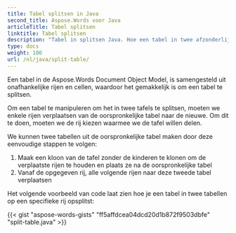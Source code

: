 ```yaml
---
title: Tabel splitsen in Java
second_title: Aspose.Words voor Java
articleTitle: Tabel splitsen
linktitle: Tabel splitsen
description: "Tabel in splitsen Java. Hoe een tabel in twee afzonderlijke tabellen te splitsen Java."
type: docs
weight: 100
url: /nl/java/split-table/
---
```


Een tabel in de Aspose.Words Document Object Model, is samengesteld uit onafhankelijke rijen en cellen, waardoor het gemakkelijk is om een tabel te splitsen.

Om een tabel te manipuleren om het in twee tafels te splitsen, moeten we enkele rijen verplaatsen van de oorspronkelijke tabel naar de nieuwe. Om dit te doen, moeten we de rij kiezen waarmee we de tafel willen delen.

We kunnen twee tabellen uit de oorspronkelijke tabel maken door deze eenvoudige stappen te volgen:

1. Maak een kloon van de tafel zonder de kinderen te klonen om de verplaatste rijen te houden en plaats ze na de oorspronkelijke tabel
2. Vanaf de opgegeven rij, alle volgende rijen naar deze tweede tabel verplaatsen

Het volgende voorbeeld van code laat zien hoe je een tabel in twee tabellen op een specifieke rij opsplitst:

{{< gist "aspose-words-gists" "ff5affdcea04dcd20d1b872f9503dbfe" "split-table.java" >}}
